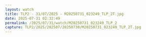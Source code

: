 ```yaml
---
layout: watch
title: TLP2 - 31/07/2025 - M20250731_023249_TLP_2T.jpg
date: 2025-07-31 02:32:49
permalink: /2025/07/31/watch/M20250731_023249_TLP_2
capture: TLP2/2025/202507/20250730/M20250731_023249_TLP_2T.jpg
---
```

